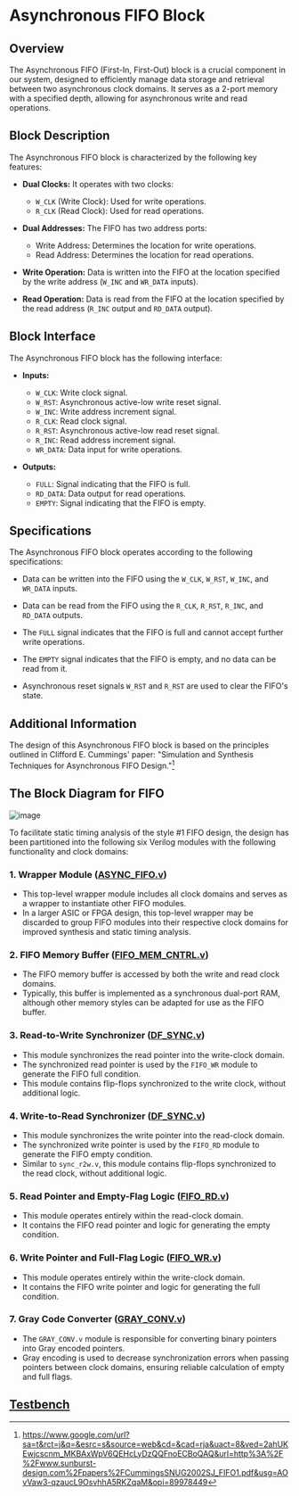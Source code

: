 # Asynchronous FIFO Block

## Overview
The Asynchronous FIFO (First-In, First-Out) block is a crucial component in our system, designed to efficiently manage data storage and retrieval between two asynchronous clock domains. It serves as a 2-port memory with a specified depth, allowing for asynchronous write and read operations.

## Block Description
The Asynchronous FIFO block is characterized by the following key features:

- **Dual Clocks:** It operates with two clocks:
  - `W_CLK` (Write Clock): Used for write operations.
  - `R_CLK` (Read Clock): Used for read operations.

- **Dual Addresses:** The FIFO has two address ports:
  - Write Address: Determines the location for write operations.
  - Read Address: Determines the location for read operations.

- **Write Operation:** Data is written into the FIFO at the location specified by the write address (`W_INC` and `WR_DATA` inputs).

- **Read Operation:** Data is read from the FIFO at the location specified by the read address (`R_INC` output and `RD_DATA` output).

## Block Interface
The Asynchronous FIFO block has the following interface:

- **Inputs:**
  - `W_CLK`: Write clock signal.
  - `W_RST`: Asynchronous active-low write reset signal.
  - `W_INC`: Write address increment signal.
  - `R_CLK`: Read clock signal.
  - `R_RST`: Asynchronous active-low read reset signal.
  - `R_INC`: Read address increment signal.
  - `WR_DATA`: Data input for write operations.

- **Outputs:**
  - `FULL`: Signal indicating that the FIFO is full.
  - `RD_DATA`: Data output for read operations.
  - `EMPTY`: Signal indicating that the FIFO is empty.

## Specifications
The Asynchronous FIFO block operates according to the following specifications:

- Data can be written into the FIFO using the `W_CLK`, `W_RST`, `W_INC`, and `WR_DATA` inputs.

- Data can be read from the FIFO using the `R_CLK`, `R_RST`, `R_INC`, and `RD_DATA` outputs.

- The `FULL` signal indicates that the FIFO is full and cannot accept further write operations.

- The `EMPTY` signal indicates that the FIFO is empty, and no data can be read from it.

- Asynchronous reset signals `W_RST` and `R_RST` are used to clear the FIFO's state.

## Additional Information
The design of this Asynchronous FIFO block is based on the principles outlined in Clifford E. Cummings' paper: "Simulation and Synthesis Techniques for Asynchronous FIFO Design."[^1]

## The Block Diagram for FIFO

![image](https://github.com/AhmedAmrAbdellatif1/Multi-Clock-Domain-System/assets/140100601/42ca8d2a-883f-4acc-bbaf-e7713042b7f1)

To facilitate static timing analysis of the style #1 FIFO design, the design has been partitioned into the following six
Verilog modules with the following functionality and clock domains:

### 1. Wrapper Module ([ASYNC_FIFO.v](./ASYNC_FIFO.v))
- This top-level wrapper module includes all clock domains and serves as a wrapper to instantiate other FIFO modules.
- In a larger ASIC or FPGA design, this top-level wrapper may be discarded to group FIFO modules into their respective clock domains for improved synthesis and static timing analysis.

### 2. FIFO Memory Buffer ([FIFO_MEM_CNTRL.v](./FIFO_MEM_CNTRL.v))
- The FIFO memory buffer is accessed by both the write and read clock domains.
- Typically, this buffer is implemented as a synchronous dual-port RAM, although other memory styles can be adapted for use as the FIFO buffer.

### 3. Read-to-Write Synchronizer ([DF_SYNC.v](./DF_SYNC.v))
- This module synchronizes the read pointer into the write-clock domain.
- The synchronized read pointer is used by the `FIFO_WR` module to generate the FIFO full condition.
- This module contains flip-flops synchronized to the write clock, without additional logic.

### 4. Write-to-Read Synchronizer ([DF_SYNC.v](./DF_SYNC.v))
- This module synchronizes the write pointer into the read-clock domain.
- The synchronized write pointer is used by the `FIFO_RD` module to generate the FIFO empty condition.
- Similar to `sync_r2w.v`, this module contains flip-flops synchronized to the read clock, without additional logic.

### 5. Read Pointer and Empty-Flag Logic ([FIFO_RD.v](./FIFO_RD.v))
- This module operates entirely within the read-clock domain.
- It contains the FIFO read pointer and logic for generating the empty condition.

### 6. Write Pointer and Full-Flag Logic ([FIFO_WR.v](./FIFO_WR.v))
- This module operates entirely within the write-clock domain.
- It contains the FIFO write pointer and logic for generating the full condition.

### 7. Gray Code Converter ([GRAY_CONV.v](./GRAY_CONV.v))
- The `GRAY_CONV.v` module is responsible for converting binary pointers into Gray encoded pointers.
- Gray encoding is used to decrease synchronization errors when passing pointers between clock domains, ensuring reliable calculation of empty and full flags.

## [Testbench](./ASYNC_FIFO_tb.v)

[^1]: https://www.google.com/url?sa=t&rct=j&q=&esrc=s&source=web&cd=&cad=rja&uact=8&ved=2ahUKEwjcscnm_MKBAxWpV6QEHcLyDzQQFnoECBoQAQ&url=http%3A%2F%2Fwww.sunburst-design.com%2Fpapers%2FCummingsSNUG2002SJ_FIFO1.pdf&usg=AOvVaw3-qzaucL9OsvhhA5RKZqaM&opi=89978449
